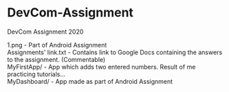 # DevCom-Assignment
DevCom Assignment 2020

1.png - Part of Android Assignment  
Assignments' link.txt - Contains link to Google Docs containing the answers to the assignment. (Commentable)  
MyFirstApp/ - App which adds two entered numbers. Result of me practicing tutorials...  
MyDashboard/ - App made as part of Android Assignment  
